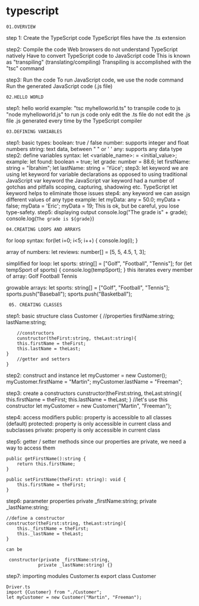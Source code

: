 # typescript

    01.OVERVIEW
step 1: Create the TypeScript code
    TypeScript files have the .ts extension

step2: Compile the code
    Web browsers do not understand TypeScript natively
    Have to convert TypeScript code to JavaScript code
    This is known as "transpiling" (translating/compiling)
    Transpiling is accomplished with the "tsc" command

step3: Run the code
    To run JavaScript code, we use the node command
    Run the generated JavaScript code (.js file)
    
    02.HELLO WORLD
step1: hello world example:
    "tsc myhelloworld.ts" to transpile code to js
    "node myhelloworld.js" to run js code
    only edit the .ts file
    do not edit the .js file
    .js generated every time by the TypeScript compiler

    03.DEFINING VARIABLES
step1: basic types:
    boolean: true / false
    number: supports integer and float numbers
    string: text data, between " " or ' '
    any: supports any data type
step2: define variables
    syntax:
    let <variable_name>: <type> = <initial_value>;
    example:
    let found: boolean = true;
    let grade: number = 88.6;
    let firstName: string = "İbrahim";
    let lastName: string = 'Yüce';
step3: let keyword
    we are using let keyword for variable declarations
    as opposed to using traditional JavaScript var keyword
    the JavaScript var keyword had a number of gotchas and pitfalls
    scoping, capturing, shadowing etc.
    TypeScript let keyword helps to eliminate those issues
step4: any keyword
    we can assign different values of any type
    example:
    let myData: any = 50.0;
    myData = false;
    myData = 'Eric';
    myData = 19;
    This is ok, but be careful, you lose type-safety.
step5: displaying output
    console.log("The grade is" + grade);
    console.log(`The grade is ${grade}`)

    04.CREATING LOOPS AND ARRAYS
for loop syntax: 
    for(let i=0; i<5; i++) {
        console.log(i);
    }

array of numbers:
    let reviews: number[] = [5, 5, 4.5, 1, 3];

simplified for loop:
    let sports: string[] = ["Golf", "Football", "Tennis"];
    for (let tempSport of sports) {
        console.log(tempSport);
    }
    this iterates every member of array:
    Golf
    Football
    Tennis

growable arrays:
     let sports: string[] = ["Golf", "Football", "Tennis"];
     sports.push("Baseball");
     sports.push("Basketball");
     
     05. CREATING CLASSES
step1: basic structure
    class Customer {
        //properties
        firstName:string;
        lastName:string;

        //constructors
        cunstructor(theFirst:string, theLast:string){
        this.firstName = theFirst;
        this.lastName = theLast;
    }
        //getter and setters
    }
step2: construct and instance
    let myCustomer = new Customer();
    myCustomer.firstName = "Martin";
    myCustomer.lastName = "Freeman";

step3: create a constructors
    cunstructor(theFirst:string, theLast:string){
        this.firstName = theFirst;
        this.lastName = theLast;
    }
    //let's use this constructor
    let myCustomer = new Customer("Martin", "Freeman");

step4: access modifiers
    public: property is accessible to all classes (default)
    protected: property is only accessible in current class and subclasses
    private: property is only accessible in current class

step5: getter / setter methods
    since our properties are private, we need a way to access them

    public getFirstName():string {
        return this.firstName;
    }

    public setFirstName(theFirst: string): void {
        this.firstName = theFirst;
    }

step6: parameter properties
    private _firstName:string;
    private _lastName:string;

    //define a constructor
    constructor(theFirst:string, theLast:string){
        this._firstName = theFirst;
        this._lastName = theLast;
    }

    can be 

     constructor(private _firstName:string,
                private _lastName:string) {}

step7: importing modules
    Customer.ts
    export class Customer
    
    Driver.ts
    import {Customer} from "./Customer";
    let myCustomer = new Customer("Martin", "Freeman"); 
